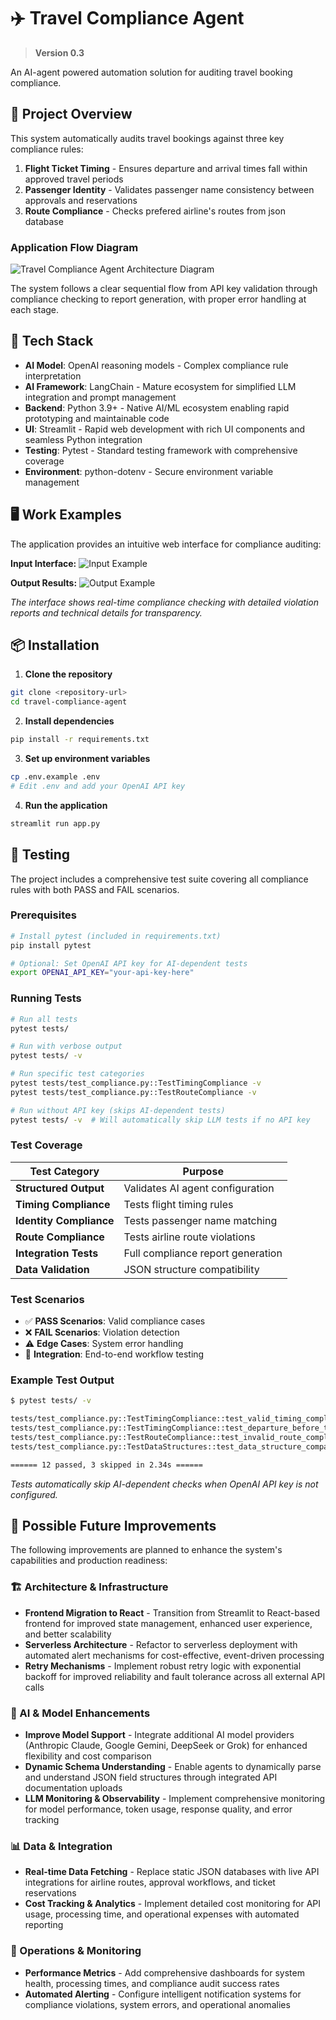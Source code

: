 # ✈️ Travel Compliance Agent

> **Version 0.3**

An AI-agent powered automation solution for auditing travel booking compliance.

## 🎯 Project Overview

This system automatically audits travel bookings against three key compliance rules:

1. **Flight Ticket Timing** - Ensures departure and arrival times fall within approved travel periods
2. **Passenger Identity** - Validates passenger name consistency between approvals and reservations
3. **Route Compliance** - Checks prefered airline's routes from json database

### Application Flow Diagram

![Travel Compliance Agent Architecture Diagram](images/flow-diagram.png)

The system follows a clear sequential flow from API key validation through compliance checking to report generation, with proper error handling at each stage.

## 🚀 Tech Stack

- **AI Model**: OpenAI reasoning models - Complex compliance rule interpretation
- **AI Framework**: LangChain - Mature ecosystem for simplified LLM integration and prompt management
- **Backend**: Python 3.9+ - Native AI/ML ecosystem enabling rapid prototyping and maintainable code
- **UI**: Streamlit - Rapid web development with rich UI components and seamless Python integration
- **Testing**: Pytest - Standard testing framework with comprehensive coverage
- **Environment**: python-dotenv - Secure environment variable management

## 🖥️ Work Examples

The application provides an intuitive web interface for compliance auditing:

**Input Interface:**
![Input Example](images/input_example.png)

**Output Results:**
![Output Example](images/output_example.png)

_The interface shows real-time compliance checking with detailed violation reports and technical details for transparency._

## 📦 Installation

1. **Clone the repository**

```bash
git clone <repository-url>
cd travel-compliance-agent
```

2. **Install dependencies**

```bash
pip install -r requirements.txt
```

3. **Set up environment variables**

```bash
cp .env.example .env
# Edit .env and add your OpenAI API key
```

4. **Run the application**

```bash
streamlit run app.py
```

## 🧪 Testing

The project includes a comprehensive test suite covering all compliance rules with both PASS and FAIL scenarios.

### **Prerequisites**

```bash
# Install pytest (included in requirements.txt)
pip install pytest

# Optional: Set OpenAI API key for AI-dependent tests
export OPENAI_API_KEY="your-api-key-here"
```

### **Running Tests**

```bash
# Run all tests
pytest tests/

# Run with verbose output
pytest tests/ -v

# Run specific test categories
pytest tests/test_compliance.py::TestTimingCompliance -v
pytest tests/test_compliance.py::TestRouteCompliance -v

# Run without API key (skips AI-dependent tests)
pytest tests/ -v  # Will automatically skip LLM tests if no API key
```

### **Test Coverage**

| Test Category           | Purpose                           |
| ----------------------- | --------------------------------- |
| **Structured Output**   | Validates AI agent configuration  |
| **Timing Compliance**   | Tests flight timing rules         |
| **Identity Compliance** | Tests passenger name matching     |
| **Route Compliance**    | Tests airline route violations    |
| **Integration Tests**   | Full compliance report generation |
| **Data Validation**     | JSON structure compatibility      |

### **Test Scenarios**

- ✅ **PASS Scenarios**: Valid compliance cases
- ❌ **FAIL Scenarios**: Violation detection
- ⚠️ **Edge Cases**: System error handling
- 🔧 **Integration**: End-to-end workflow testing

### **Example Test Output**

```bash
$ pytest tests/ -v

tests/test_compliance.py::TestTimingCompliance::test_valid_timing_compliance PASSED
tests/test_compliance.py::TestTimingCompliance::test_departure_before_travel_period PASSED
tests/test_compliance.py::TestRouteCompliance::test_invalid_route_compliance_sunexpress PASSED
tests/test_compliance.py::TestDataStructures::test_data_structure_compatibility PASSED

====== 12 passed, 3 skipped in 2.34s ======
```

_Tests automatically skip AI-dependent checks when OpenAI API key is not configured._

## 🔮 Possible Future Improvements

The following improvements are planned to enhance the system's capabilities and production readiness:

### 🏗️ Architecture & Infrastructure

- **Frontend Migration to React** - Transition from Streamlit to React-based frontend for improved state management, enhanced user experience, and better scalability
- **Serverless Architecture** - Refactor to serverless deployment with automated alert mechanisms for cost-effective, event-driven processing
- **Retry Mechanisms** - Implement robust retry logic with exponential backoff for improved reliability and fault tolerance across all external API calls

### 🤖 AI & Model Enhancements

- **Improve Model Support** - Integrate additional AI model providers (Anthropic Claude, Google Gemini, DeepSeek or Grok) for enhanced flexibility and cost comparison
- **Dynamic Schema Understanding** - Enable agents to dynamically parse and understand JSON field structures through integrated API documentation uploads
- **LLM Monitoring & Observability** - Implement comprehensive monitoring for model performance, token usage, response quality, and error tracking

### 📊 Data & Integration

- **Real-time Data Fetching** - Replace static JSON databases with live API integrations for airline routes, approval workflows, and ticket reservations
- **Cost Tracking & Analytics** - Implement detailed cost monitoring for API usage, processing time, and operational expenses with automated reporting

### 🔧 Operations & Monitoring

- **Performance Metrics** - Add comprehensive dashboards for system health, processing times, and compliance audit success rates
- **Automated Alerting** - Configure intelligent notification systems for compliance violations, system errors, and operational anomalies
